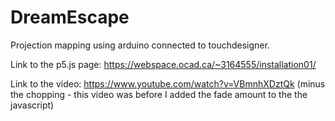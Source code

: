 # DreamEscape
Projection mapping using arduino connected to touchdesigner.

Link to the p5.js page:
https://webspace.ocad.ca/~3164555/installation01/

Link to the video:
https://www.youtube.com/watch?v=VBmnhXDztQk (minus the chopping - this video was before I added the fade amount to the the javascript)
